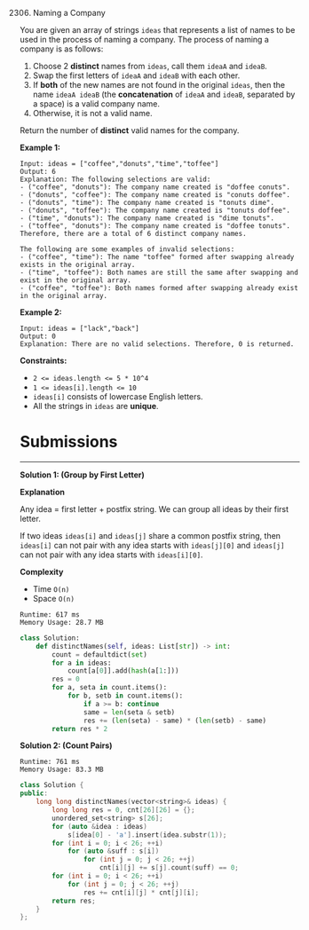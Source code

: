 2306. Naming a Company

You are given an array of strings `ideas` that represents a list of names to be used in the process of naming a company. The process of naming a company is as follows:

1. Choose 2 **distinct** names from `ideas`, call them `ideaA` and `ideaB`.
1. Swap the first letters of `ideaA` and `ideaB` with each other.
1. If **both** of the new names are not found in the original `ideas`, then the name `ideaA ideaB` (the **concatenation** of `ideaA` and `ideaB`, separated by a space) is a valid company name.
1. Otherwise, it is not a valid name.

Return the number of **distinct** valid names for the company.

 

**Example 1:**
```
Input: ideas = ["coffee","donuts","time","toffee"]
Output: 6
Explanation: The following selections are valid:
- ("coffee", "donuts"): The company name created is "doffee conuts".
- ("donuts", "coffee"): The company name created is "conuts doffee".
- ("donuts", "time"): The company name created is "tonuts dime".
- ("donuts", "toffee"): The company name created is "tonuts doffee".
- ("time", "donuts"): The company name created is "dime tonuts".
- ("toffee", "donuts"): The company name created is "doffee tonuts".
Therefore, there are a total of 6 distinct company names.

The following are some examples of invalid selections:
- ("coffee", "time"): The name "toffee" formed after swapping already exists in the original array.
- ("time", "toffee"): Both names are still the same after swapping and exist in the original array.
- ("coffee", "toffee"): Both names formed after swapping already exist in the original array.
```

**Example 2:**
```
Input: ideas = ["lack","back"]
Output: 0
Explanation: There are no valid selections. Therefore, 0 is returned.
```

**Constraints:**

* `2 <= ideas.length <= 5 * 10^4`
* `1 <= ideas[i].length <= 10`
* `ideas[i]` consists of lowercase English letters.
* All the strings in `ideas` are **unique**.

# Submissions
---
**Solution 1: (Group by First Letter)**

**Explanation**

Any idea = first letter + postfix string.
We can group all ideas by their first letter.

If two ideas `ideas[i]` and `ideas[j]` share a common postfix string,
then `ideas[i]` can not pair with any idea starts with `ideas[j][0]`
and `ideas[j]` can not pair with any idea starts with `ideas[i][0]`.


**Complexity**

* Time `O(n)`
* Space `O(n)`

```
Runtime: 617 ms
Memory Usage: 28.7 MB
```
```python
class Solution:
    def distinctNames(self, ideas: List[str]) -> int:
        count = defaultdict(set)
        for a in ideas:
            count[a[0]].add(hash(a[1:]))
        res = 0
        for a, seta in count.items():
            for b, setb in count.items():
                if a >= b: continue
                same = len(seta & setb)
                res += (len(seta) - same) * (len(setb) - same)
        return res * 2
```

**Solution 2: (Count Pairs)**
```
Runtime: 761 ms
Memory Usage: 83.3 MB
```
```c++
class Solution {
public:
    long long distinctNames(vector<string>& ideas) {
        long long res = 0, cnt[26][26] = {};
        unordered_set<string> s[26];
        for (auto &idea : ideas)
            s[idea[0] - 'a'].insert(idea.substr(1));
        for (int i = 0; i < 26; ++i)
            for (auto &suff : s[i])
                for (int j = 0; j < 26; ++j)
                    cnt[i][j] += s[j].count(suff) == 0;
        for (int i = 0; i < 26; ++i)
            for (int j = 0; j < 26; ++j)
                res += cnt[i][j] * cnt[j][i];
        return res;
    }
};
```
